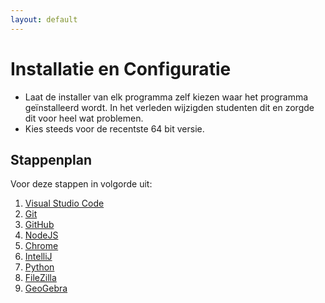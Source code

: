 ```yaml
---
layout: default
---
```

# Installatie en Configuratie

* Laat de installer van elk programma zelf kiezen waar het programma geïnstalleerd wordt.
  In het verleden wijzigden studenten dit en zorgde dit voor heel wat problemen.
* Kies steeds voor de recentste 64 bit versie.

## Stappenplan

Voor deze stappen in volgorde uit:

1. [Visual Studio Code](/vscode/index.md)
2. [Git](/git/index.md)
3. [GitHub](/github/index.md)
4. [NodeJS](/nodejs/index.md)
5. [Chrome](https://www.google.com/chrome/)
6. [IntelliJ](/intellij/index.md)
7. [Python](/python/index.md)
8. [FileZilla](https://filezilla-project.org/download.php)
9. [GeoGebra](/geogebra/index.md)